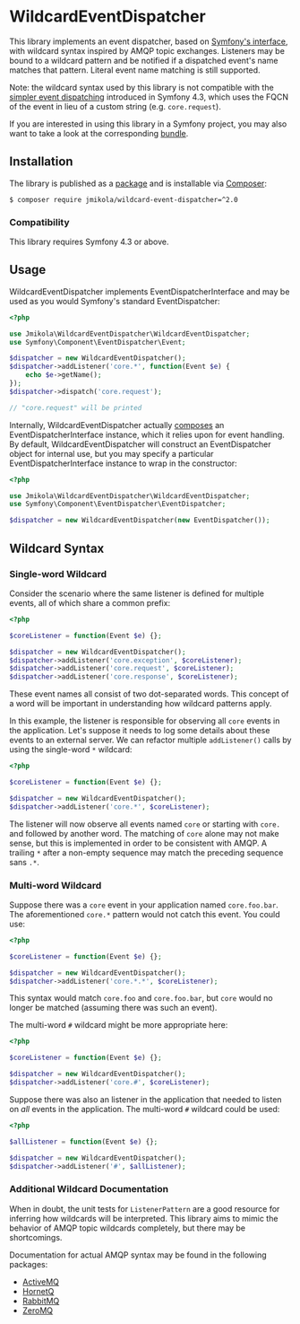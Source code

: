 # WildcardEventDispatcher

This library implements an event dispatcher, based on [Symfony's interface][],
with wildcard syntax inspired by AMQP topic exchanges. Listeners may be bound to
a wildcard pattern and be notified if a dispatched event's name matches that
pattern. Literal event name matching is still supported.

Note: the wildcard syntax used by this library is not compatible with the
[simpler event dispatching][] introduced in Symfony 4.3, which uses the FQCN of
the event in lieu of a custom string (e.g. `core.request`).

If you are interested in using this library in a Symfony project, you may also
want to take a look at the corresponding [bundle][].

  [Symfony's interface]: https://github.com/symfony/EventDispatcher
  [simpler event dispatching]: https://symfony.com/blog/new-in-symfony-4-3-simpler-event-dispatching
  [bundle]: https://github.com/jmikola/JmikolaWildcardEventDispatcherBundle

## Installation

The library is published as a [package][] and is installable via [Composer][]:

```
$ composer require jmikola/wildcard-event-dispatcher=^2.0
```

  [package]: https://packagist.org/packages/jmikola/wildcard-event-dispatcher
  [Composer]: http://getcomposer.org/

### Compatibility

This library requires Symfony 4.3 or above.

## Usage

WildcardEventDispatcher implements EventDispatcherInterface and may be used as
you would Symfony's standard EventDispatcher:

```php
<?php

use Jmikola\WildcardEventDispatcher\WildcardEventDispatcher;
use Symfony\Component\EventDispatcher\Event;

$dispatcher = new WildcardEventDispatcher();
$dispatcher->addListener('core.*', function(Event $e) {
    echo $e->getName();
});
$dispatcher->dispatch('core.request');

// "core.request" will be printed
```

Internally, WildcardEventDispatcher actually [composes][] an
EventDispatcherInterface instance, which it relies upon for event handling. By
default, WildcardEventDispatcher will construct an EventDispatcher object for
internal use, but you may specify a particular EventDispatcherInterface instance
to wrap in the constructor:

```php
<?php

use Jmikola\WildcardEventDispatcher\WildcardEventDispatcher;
use Symfony\Component\EventDispatcher\EventDispatcher;

$dispatcher = new WildcardEventDispatcher(new EventDispatcher());
```

  [composes]: http://en.wikipedia.org/wiki/Object_composition

## Wildcard Syntax

### Single-word Wildcard

Consider the scenario where the same listener is defined for multiple events,
all of which share a common prefix:

```php
<?php

$coreListener = function(Event $e) {};

$dispatcher = new WildcardEventDispatcher();
$dispatcher->addListener('core.exception', $coreListener);
$dispatcher->addListener('core.request', $coreListener);
$dispatcher->addListener('core.response', $coreListener);
```

These event names all consist of two dot-separated words. This concept of a word
will be important in understanding how wildcard patterns apply.

In this example, the listener is responsible for observing all `core` events in
the application. Let's suppose it needs to log some details about these events
to an external server. We can refactor multiple `addListener()` calls by
using the single-word `*` wildcard:

```php
<?php

$coreListener = function(Event $e) {};

$dispatcher = new WildcardEventDispatcher();
$dispatcher->addListener('core.*', $coreListener);
```

The listener will now observe all events named `core` or starting with `core.`
and followed by another word. The matching of `core` alone may not make sense,
but this is implemented in order to be consistent with AMQP. A trailing `*`
after a non-empty sequence may match the preceding sequence sans `.*`.

### Multi-word Wildcard

Suppose there was a `core` event in your application named `core.foo.bar`. The
aforementioned `core.*` pattern would not catch this event. You could use:

```php
<?php

$coreListener = function(Event $e) {};

$dispatcher = new WildcardEventDispatcher();
$dispatcher->addListener('core.*.*', $coreListener);
```

This syntax would match `core.foo` and `core.foo.bar`, but `core` would no
longer be matched (assuming there was such an event).

The multi-word `#` wildcard might be more appropriate here:

```php
<?php

$coreListener = function(Event $e) {};

$dispatcher = new WildcardEventDispatcher();
$dispatcher->addListener('core.#', $coreListener);
```

Suppose there was also an listener in the application that needed to listen on
_all_ events in the application. The multi-word `#` wildcard could be used:

```php
<?php

$allListener = function(Event $e) {};

$dispatcher = new WildcardEventDispatcher();
$dispatcher->addListener('#', $allListener);
```

### Additional Wildcard Documentation

When in doubt, the unit tests for `ListenerPattern` are a good resource for
inferring how wildcards will be interpreted. This library aims to mimic the
behavior of AMQP topic wildcards completely, but there may be shortcomings.

Documentation for actual AMQP syntax may be found in the following packages:

 * [ActiveMQ](http://activemq.apache.org/wildcards.html)
 * [HornetQ](http://docs.jboss.org/hornetq/2.2.5.Final/user-manual/en/html/wildcard-syntax.html)
 * [RabbitMQ](http://www.rabbitmq.com/faq.html#wildcards-in-topic-exchanges)
 * [ZeroMQ](http://www.zeromq.org/whitepapers:message-matching)
